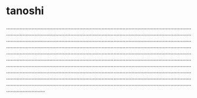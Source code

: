 # tanoshi

..................................................................................................................................................................................................................................................................................................................................................................................................................................................................................................................................................................................................................................................................................................................................................................................................................................................................................................................................................................................................................................................................................................................................................................................................................................................................................................................